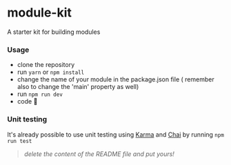 # module-kit
A starter kit for building modules

### Usage

* clone the repository
* run `yarn` or `npm install`
* change the name of your module in the package.json file ( remember also to change the 'main' property as well)
* run `npm run dev`
* code :tada:

### Unit testing
It's already possible to use unit testing using [Karma](https://karma-runner.github.io/1.0/index.html) and [Chai](http://chaijs.com/api/bdd/) by running `npm run test`

> *delete the content of the README file and put yours!*
